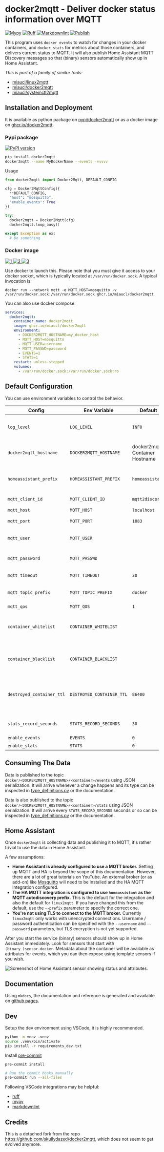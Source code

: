 # docker2mqtt - Deliver docker status information over MQTT

[![Mypy](https://github.com/miaucl/docker2mqtt/actions/workflows/mypy.yaml/badge.svg)](https://github.com/miaucl/docker2mqtt/actions/workflows/mypy.yaml)
[![Ruff](https://github.com/miaucl/docker2mqtt/actions/workflows/ruff.yml/badge.svg)](https://github.com/miaucl/docker2mqtt/actions/workflows/ruff.yml)
[![Markdownlint](https://github.com/miaucl/docker2mqtt/actions/workflows/markdownlint.yml/badge.svg)](https://github.com/miaucl/docker2mqtt/actions/workflows/markdownlint.yml)
[![Publish](https://github.com/miaucl/docker2mqtt/actions/workflows/publish.yml/badge.svg)](https://github.com/miaucl/docker2mqtt/actions/workflows/publish.yml)

This program uses `docker events` to watch for changes in your docker containers, and `docker stats` for metrics about those containers, and delivers current status to MQTT. It will also publish Home Assistant MQTT Discovery messages so that (binary) sensors automatically show up in Home Assistant.

_This is part of a family of similar tools:_

* [miaucl/linux2mqtt](https://github.com/miaucl/linux2mqtt)
* [miaucl/docker2mqtt](https://github.com/miaucl/docker2mqtt)
* [miaucl/systemctl2mqtt](https://github.com/miaucl/systemctl2mqtt)

## Installation and Deployment

It is available as python package on [pypi/docker2mqtt](https://pypi.org/p/docker2mqtt) or as a docker image on [ghcr.io/docker2mqtt](https://github.com/miaucl/docker2mqtt/pkgs/container/docker2mqtt).

### Pypi package

[![PyPI version](https://badge.fury.io/py/docker2mqtt.svg)](https://pypi.org/p/docker2mqtt)

```bash
pip install docker2mqtt
docker2mqtt --name MyDockerName --events -vvvvv
```

Usage

```python
from docker2mqtt import Docker2Mqtt, DEFAULT_CONFIG

cfg = Docker2MqttConfig({ 
  **DEFAULT_CONFIG,
  "host": "mosquitto",
  "enable_events": True
})

try:
  docker2mqtt = Docker2Mqtt(cfg)
  docker2mqtt.loop_busy()

except Exception as ex:
  # Do something
```

### Docker image

[![1] ![2] ![3]](https://github.com/miaucl/docker2mqtt/pkgs/container/docker2mqtt)

[1]: <https://ghcr-badge.egpl.dev/miaucl/docker2mqtt/tags?color=%23B8860B&ignore=latest&n=1&label=image&trim=>
[2]: <https://ghcr-badge.egpl.dev/miaucl/docker2mqtt/tags?color=%2344cc11&ignore=latest,*-rc*&n=3&label=image&trim=>
[3]: <https://ghcr-badge.egpl.dev/miaucl/docker2mqtt/size?color=%231E90FF&tag=latest&label=image+size&trim=>

Use docker to launch this. Please note that you must give it access to your docker socket, which is typically located at `/var/run/docker.sock`. A typical invocation is:

`docker run --network mqtt -e MQTT_HOST=mosquitto -v /var/run/docker.sock:/var/run/docker.sock ghcr.io/miaucl/docker2mqtt`

You can also use docker compose:

```yaml
services:
  docker2mqtt:
    container_name: docker2mqtt
    image: ghcr.io/miaucl/docker2mqtt
    environment:
      - DOCKER2MQTT_HOSTNAME=my_docker_host
      - MQTT_HOST=mosquitto
      - MQTT_USER=username
      - MQTT_PASSWD=password
      - EVENTS=1
      - STATS=1
    restart: unless-stopped
    volumes:
      - /var/run/docker.sock:/var/run/docker.sock:ro
```

## Default Configuration

You can use environment variables to control the behavior.

| Config | Env Variable | Default | Description |
|--------|--------------|---------|-------------|
| `log_level`| `LOG_LEVEL` | `INFO` | Set to `DEBUG,INFO,WARN,ERROR,CRITICAL` to enable different levels of verbosity. |
| `docker2mqtt_hostname`| `DOCKER2MQTT_HOSTNAME` | docker2mqtt Container Hostname | The hostname of your docker host. This will be the container's hostname by default, you probably want to override it. |
| `homeassistant_prefix`| `HOMEASSISTANT_PREFIX` | `homeassistant` | The prefix for Home Assistant discovery. Must be the same as `discovery_prefix` in your Home Assistant configuration. |
| `mqtt_client_id`| `MQTT_CLIENT_ID` | `mqtt2discord` | The client id to send to the MQTT broker. |
| `mqtt_host`| `MQTT_HOST` | `localhost` | The MQTT broker to connect to. |
| `mqtt_port`| `MQTT_PORT` | `1883` | The port on the broker to connect to. |
| `mqtt_user`| `MQTT_USER` | | The user to send to the MQTT broker. Leave unset to disable authentication. |
| `mqtt_password`| `MQTT_PASSWD` | | The password to send to the MQTT broker. Leave unset to disable authentication. |
| `mqtt_timeout`| `MQTT_TIMEOUT` | `30` | The timeout for the MQTT connection. |
| `mqtt_topic_prefix`| `MQTT_TOPIC_PREFIX` | `docker` | The MQTT topic prefix. With the default data will be published to `docker/<hostname>`. |
| `mqtt_qos`| `MQTT_QOS` | `1` | The MQTT QOS level |
| `container_whitelist` | `CONTAINER_WHITELIST` | | Define a whitelist for containers to consider, if empty, everything is monitored. The entries are either match as literal strings or as regex. |
| `container_blacklist` | `CONTAINER_BLACKLIST` | | Define a blacklist for containers to consider, takes priority over whitelist. The entries are either match as literal strings or as regex. |
| `destroyed_container_ttl`| `DESTROYED_CONTAINER_TTL` | `86400` | How long, in seconds, before destroyed containers are removed from Home Assistant. Containers won't be removed if the service is restarted before the TTL expires. |
| `stats_record_seconds`| `STATS_RECORD_SECONDS` | `30` | The number of seconds to record state and make an average |
| `enable_events`| `EVENTS` | `0` | 1 Or 0 for processing events |
| `enable_stats`| `STATS` | `0` | 1 Or 0 for processing statistics |

## Consuming The Data

Data is published to the topic `docker/<DOCKER2MQTT_HOSTNAME>/<container>/events` using JSON serialization. It will arrive whenever a change happens and its type can be inspected in [type_definitions.py](https://github.com/miaucl/docker2mqtt/blob/master/docker2mqtt/type_definitions.py) or the documentation.

Data is also published to the topic `docker/<DOCKER2MQTT_HOSTNAME>/<container>/stats` using JSON serialization. It will arrive every `STATS_RECORD_SECONDS` seconds or so can be inspected in [type_definitions.py](https://github.com/miaucl/docker2mqtt/blob/master/docker2mqtt/type_definitions.py) or the documentation.

## Home Assistant

Once `docker2mqtt` is collecting data and publishing it to MQTT, it's rather trivial to use the data in Home Assistant.

A few assumptions:

* **Home Assistant is already configured to use a MQTT broker.** Setting up MQTT and HA is beyond the scope of this documentation. However, there are a lot of great tutorials on YouTube. An external broker (or as add-on) like [Mosquitto](https://mosquitto.org/) will need to be installed and the HA MQTT integration configured.
* **The HA MQTT integration is configured to use `homeassistant` as the MQTT autodiscovery prefix.** This is the default for the integration and also the default for `linux2mqtt`. If you have changed this from the default, use the `--prefix` parameter to specify the correct one.
* **You're not using TLS to connect to the MQTT broker.** Currently `linux2mqtt` only works with unencrypted connections. Username / password authentication can be specified with the `--username` and `--password` parameters, but TLS encryption is not yet supported.

After you start the service (binary) sensors should show up in Home Assistant immediately. Look for sensors that start with `(binary_)sensor.docker`. Metadata about the container will be available as attributes for events, which you can then expose using template sensors if you wish.

![Screenshot of Home Assistant sensor showing status and attributes.](https://raw.githubusercontent.com/miaucl/docker2mqtt/master/media/ha_screenshot.png)

## Documentation

Using `mkdocs`, the documentation and reference is generated and available on [github pages](https://miaucl.github.io/docker2mqtt/).

## Dev

Setup the dev environment using VSCode, it is highly recommended.

```bash
python -m venv .venv
source .venv/bin/activate
pip install -r requirements_dev.txt
```

Install [pre-commit](https://pre-commit.com)

```bash
pre-commit install

# Run the commit hooks manually
pre-commit run --all-files
```

Following VSCode integrations may be helpful:

* [ruff](https://marketplace.visualstudio.com/items?itemName=charliermarsh.ruff)
* [mypy](https://marketplace.visualstudio.com/items?itemName=matangover.mypy)
* [markdownlint](https://marketplace.visualstudio.com/items?itemName=DavidAnson.vscode-markdownlint)

## Credits

This is a detached fork from the repo <https://github.com/skullydazed/docker2mqtt>, which does not seem to get evolved anymore.
